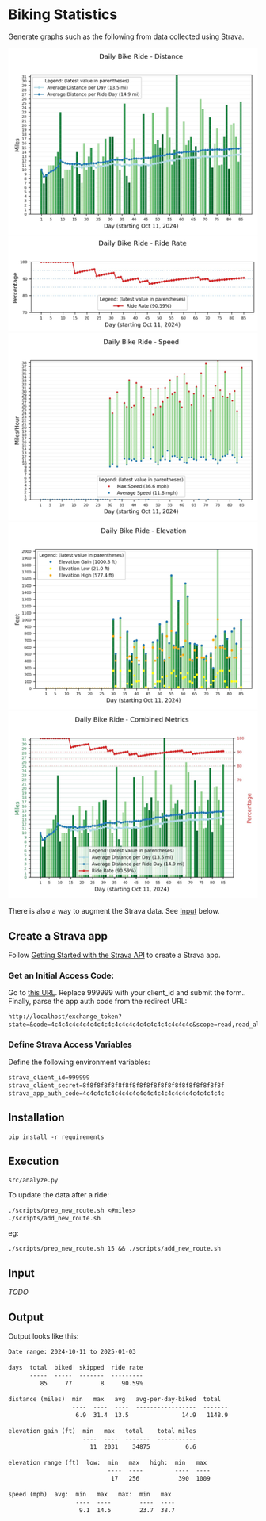 # Biking Statistics

Generate graphs such as the following from data collected using Strava.

![Daily Bike Ride - Distance](output/Distance.jpg)
![Daily Bike Ride - Ride Rate](output/RideRate.jpg)
![Daily Bike Ride - Speed](output/Speed.jpg)
![Daily Bike Ride - Elevation Gain](output/Elevation.jpg)
![Daily Bike Ride - Combined Metrics](output/CombinedMetrics.jpg)

There is also a way to augment the Strava data.  See <a href="#input">Input</a> below.


## Create a Strava app

Follow [Getting Started with the Strava API](https://developers.strava.com/docs/getting-started/)
to create a Strava app.


### Get an Initial Access Code:

Go to [this URL](http://www.strava.com/oauth/authorize?client_id=999999&response_type=code&redirect_uri=http://localhost/exchange_token&approval_prompt=force&scope=read_all,activity:read).
Replace 999999 with your client_id and submit the form..
Finally, parse the app auth code from the redirect URL:

    http://localhost/exchange_token?state=&code=4c4c4c4c4c4c4c4c4c4c4c4c4c4c4c4c4c4c4c4c&scope=read,read_all


### Define Strava Access Variables

Define the following environment variables:

    strava_client_id=999999
    strava_client_secret=8f8f8f8f8f8f8f8f8f8f8f8f8f8f8f8f8f8f8f8f
    strava_app_auth_code=4c4c4c4c4c4c4c4c4c4c4c4c4c4c4c4c4c4c4c4c


## Installation

    pip install -r requirements


## Execution

    src/analyze.py

To update the data after a ride:

    ./scripts/prep_new_route.sh <#miles>
    ./scripts/add_new_route.sh

eg:

    ./scripts/prep_new_route.sh 15 && ./scripts/add_new_route.sh


## Input
<a name="input"></a>

*TODO*


## Output

Output looks like this:

    Date range: 2024-10-11 to 2025-01-03

    days  total  biked  skipped  ride rate
          -----  -----  -------  ---------
             85     77        8     90.59%

    distance (miles)  min   max   avg   avg-per-day-biked  total
                      ----  ----  ----  -----------------  -------
                       6.9  31.4  13.5               14.9   1148.9

    elevation gain (ft)  min   max   total    total miles
                         ----  ----  -------  -----------
                           11  2031    34875          6.6

    elevation range (ft)  low:  min   max   high:  min   max
                                ----  ----         ----  ----
                                 17   256           390  1009

    speed (mph)  avg:  min   max   max:  min   max
                       ----  ----        ----  ----
                        9.1  14.5        23.7  38.7
